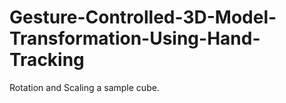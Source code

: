 # Gesture-Controlled-3D-Model-Transformation-Using-Hand-Tracking
Rotation and Scaling a sample cube.
